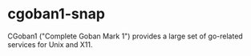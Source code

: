 # cgoban1-snap
CGoban1 ("Complete Goban Mark 1") provides a large set of go-related services for Unix and X11.
